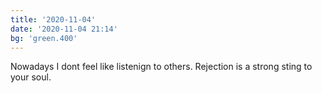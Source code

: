```yaml
---
title: '2020-11-04'
date: '2020-11-04 21:14'
bg: 'green.400'
---
```


Nowadays I dont feel like listenign to others. Rejection is a strong sting to your soul.
